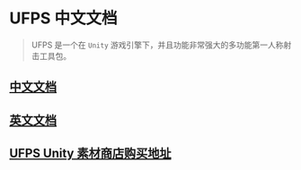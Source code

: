 # UFPS 中文文档

> UFPS 是一个在 `Unity` 游戏引擎下，并且功能非常强大的多功能第一人称射击工具包。

## [中文文档](https://kubili2013.github.io/ufps-doc-cn/)

## [英文文档](https://docs.google.com/document/d/17Ns3PwlSWg4kqWwnBZ4DRa9n_LMSOe7m3KzMfsPUGBI/pub?embedded=true)

## [UFPS Unity 素材商店购买地址](https://assetstore.unity.com/packages/templates/systems/ufps-ultimate-fps-106748)

